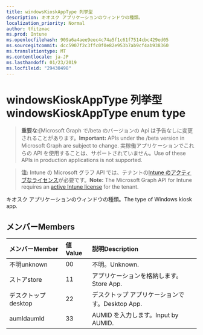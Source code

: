 ```yaml
---
title: windowsKioskAppType 列挙型
description: キオスク アプリケーションのウィンドウの種類。
localization_priority: Normal
author: tfitzmac
ms.prod: Intune
ms.openlocfilehash: 909a6a4aee9eec4c74a5f1c61f7514cbc429ed05
ms.sourcegitcommit: dcc5907f2c3ffc0f0e82e953b7ab9cf4ab938360
ms.translationtype: MT
ms.contentlocale: ja-JP
ms.lasthandoff: 01/23/2019
ms.locfileid: "29430498"
---
```

# <a name="windowskioskapptype-enum-type"></a><span data-ttu-id="24ff5-103">windowsKioskAppType 列挙型</span><span class="sxs-lookup"><span data-stu-id="24ff5-103">windowsKioskAppType enum type</span></span>

> <span data-ttu-id="24ff5-104">**重要な:**[Microsoft Graph で/beta のバージョンの Api は予告なしに変更されることがあります。</span><span class="sxs-lookup"><span data-stu-id="24ff5-104">**Important:** APIs under the /beta version in Microsoft Graph are subject to change.</span></span> <span data-ttu-id="24ff5-105">実稼働アプリケーションでこれらの API を使用することは、サポートされていません。</span><span class="sxs-lookup"><span data-stu-id="24ff5-105">Use of these APIs in production applications is not supported.</span></span>

> <span data-ttu-id="24ff5-106">**注:** Intune の Microsoft グラフ API では、テナントの[Intune のアクティブなライセンス](https://go.microsoft.com/fwlink/?linkid=839381)が必要です。</span><span class="sxs-lookup"><span data-stu-id="24ff5-106">**Note:** The Microsoft Graph API for Intune requires an [active Intune license](https://go.microsoft.com/fwlink/?linkid=839381) for the tenant.</span></span>

<span data-ttu-id="24ff5-107">キオスク アプリケーションのウィンドウの種類。</span><span class="sxs-lookup"><span data-stu-id="24ff5-107">The type of Windows kiosk app.</span></span>

## <a name="members"></a><span data-ttu-id="24ff5-108">メンバー</span><span class="sxs-lookup"><span data-stu-id="24ff5-108">Members</span></span>
|<span data-ttu-id="24ff5-109">メンバー</span><span class="sxs-lookup"><span data-stu-id="24ff5-109">Member</span></span>|<span data-ttu-id="24ff5-110">値</span><span class="sxs-lookup"><span data-stu-id="24ff5-110">Value</span></span>|<span data-ttu-id="24ff5-111">説明</span><span class="sxs-lookup"><span data-stu-id="24ff5-111">Description</span></span>|
|:---|:---|:---|
|<span data-ttu-id="24ff5-112">不明</span><span class="sxs-lookup"><span data-stu-id="24ff5-112">unknown</span></span>|<span data-ttu-id="24ff5-113">0</span><span class="sxs-lookup"><span data-stu-id="24ff5-113">0</span></span>|<span data-ttu-id="24ff5-114">不明。</span><span class="sxs-lookup"><span data-stu-id="24ff5-114">Unknown.</span></span>|
|<span data-ttu-id="24ff5-115">ストア</span><span class="sxs-lookup"><span data-stu-id="24ff5-115">store</span></span>|<span data-ttu-id="24ff5-116">1</span><span class="sxs-lookup"><span data-stu-id="24ff5-116">1</span></span>|<span data-ttu-id="24ff5-117">アプリケーションを格納します。</span><span class="sxs-lookup"><span data-stu-id="24ff5-117">Store App.</span></span>|
|<span data-ttu-id="24ff5-118">デスクトップ</span><span class="sxs-lookup"><span data-stu-id="24ff5-118">desktop</span></span>|<span data-ttu-id="24ff5-119">2</span><span class="sxs-lookup"><span data-stu-id="24ff5-119">2</span></span>|<span data-ttu-id="24ff5-120">デスクトップ アプリケーションです。</span><span class="sxs-lookup"><span data-stu-id="24ff5-120">Desktop App.</span></span>|
|<span data-ttu-id="24ff5-121">aumId</span><span class="sxs-lookup"><span data-stu-id="24ff5-121">aumId</span></span>|<span data-ttu-id="24ff5-122">3</span><span class="sxs-lookup"><span data-stu-id="24ff5-122">3</span></span>|<span data-ttu-id="24ff5-123">AUMID を入力します。</span><span class="sxs-lookup"><span data-stu-id="24ff5-123">Input by AUMID.</span></span>|




